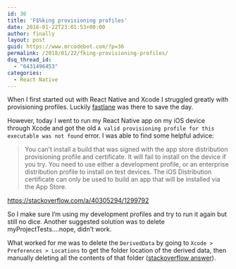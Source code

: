```yaml
---
id: 36
title: 'F$%king provisioning profiles'
date: 2018-01-22T23:01:53+00:00
author: finally
layout: post
guid: https://www.mrcodebot.com/?p=36
permalink: /2018/01/22/fking-provisioning-profiles/
dsq_thread_id:
  - "6431496453"
categories:
  - React Native
---
```

When I first started out with React Native and Xcode I struggled greatly with provisioning profiles. Luckily [fastlane](https://fastlane.tools) was there to save the day.

However, today I went to run my React Native app on my iOS device through Xcode and got the old `A valid provisioning profile for this executable was not found` error. I was able to find some helpful advice:

> You can&#8217;t install a build that was signed with the app store distribution provisioning profile and certificate. It will fail to install on the device if you try. You need to use either a development profile, or an enterprise distribution profile to install on test devices. The iOS Distribution certificate can only be used to build an app that will be installed via the App Store.

https://stackoverflow.com/a/40305294/1299792

So I make sure I&#8217;m using my development profiles and try to run it again but still no dice. Another suggested solution was to delete myProjectTests&#8230;.nope, didn&#8217;t work.

What worked for me was to delete the `DerivedData` by going to `Xcode > Preferences > Locations` to get the folder location of the derived data, then manually deleting all the contents of that folder ([stackoverflow answer](https://stackoverflow.com/a/44843912/1299792)).